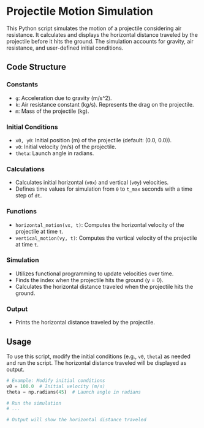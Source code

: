 # Projectile Motion Simulation

This Python script simulates the motion of a projectile considering air resistance. It calculates and displays the horizontal distance traveled by the projectile before it hits the ground. The simulation accounts for gravity, air resistance, and user-defined initial conditions.

## Code Structure

### Constants
- `g`: Acceleration due to gravity (m/s^2).
- `k`: Air resistance constant (kg/s). Represents the drag on the projectile.
- `m`: Mass of the projectile (kg).

### Initial Conditions
- `x0, y0`: Initial position (m) of the projectile (default: (0.0, 0.0)).
- `v0`: Initial velocity (m/s) of the projectile.
- `theta`: Launch angle in radians.

### Calculations
- Calculates initial horizontal (`v0x`) and vertical (`v0y`) velocities.
- Defines time values for simulation from `0` to `t_max` seconds with a time step of `dt`.

### Functions
- `horizontal_motion(vx, t)`: Computes the horizontal velocity of the projectile at time `t`.
- `vertical_motion(vy, t)`: Computes the vertical velocity of the projectile at time `t`.

### Simulation
- Utilizes functional programming to update velocities over time.
- Finds the index when the projectile hits the ground (y = 0).
- Calculates the horizontal distance traveled when the projectile hits the ground.

### Output
- Prints the horizontal distance traveled by the projectile.

## Usage

To use this script, modify the initial conditions (e.g., `v0`, `theta`) as needed and run the script. The horizontal distance traveled will be displayed as output.

```python
# Example: Modify initial conditions
v0 = 100.0  # Initial velocity (m/s)
theta = np.radians(45)  # Launch angle in radians

# Run the simulation
# ...

# Output will show the horizontal distance traveled
